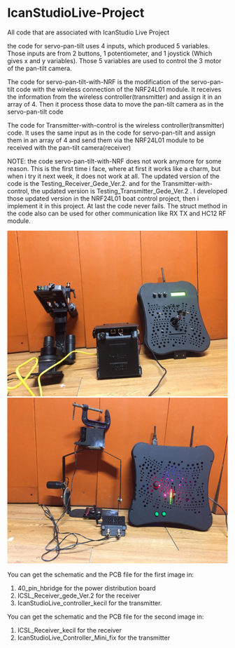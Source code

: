 # IcanStudioLive-Project
All code that are associated with IcanStudio Live Project

the code for servo-pan-tilt uses 4 inputs, which produced 5 variables. Those inputs are from 2 buttons, 1 potentiometer, and 1 joystick (Which gives x and y variables). Those 5 variables are used to control the 3 motor of the pan-tilt camera. 

The code for servo-pan-tilt-with-NRF is the modification of the servo-pan-tilt code with the wireless connection of the NRF24L01 module. It receives the information from the wireless controller(transmitter) and assign it in an array of 4. Then it process those data to move the pan-tilt camera as in the servo-pan-tilt code

The code for Transmitter-with-control is the wireless controller(transmitter) code. It uses the same input as in the code for servo-pan-tilt and assign them in an array of 4 and send them via the NRF24L01 module to be received with the pan-tilt camera(receiver) 

NOTE: the code servo-pan-tilt-with-NRF does not work anymore for some reason. This is the first time i face, where at first it works like a charm, but when i try it next week, it does not work at all. The updated version of the code is the Testing_Receiver_Gede_Ver.2. and for the Transmitter-with-control, the updated version is Testing_Transmitter_Gede_Ver.2 . I developed those updated version in the NRF24L01 boat control project, then i implement it in this project. At last the code never fails. The struct method in the code also can be used for other communication like RX TX and HC12 RF module.

<img src = "TRgede.jpg">
<img src = "TRkecil.jpg">

You can get the schematic and the PCB file for the first image in:
1. 40_pin_hbridge for the power distribution board
2. ICSL_Receiver_gede_Ver.2 for the receiver
3. IcanStudioLive_controller_kecil for the transmitter.

You can get the schematic and the PCB file for the second image in:
1. ICSL_Receiver_kecil for the receiver
2. IcanStudioLive_Controller_Mini_fix for the transmitter


